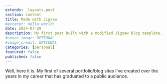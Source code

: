 ```yaml
---
extends: _layouts.post
section: content
title: Made with Jigsaw
#excerpt: Hello world!
date: 2024-07-29
description: My first post built with a modified Jigsaw blog template.
#cover_image: OPTIONAL
#image_credit: OPTIONAL
categories: [personal]
featured: false
published: false
---
```


Well, here it is. My first of several portfolio/blog sites I've created over the years in my career 
that has graduated to a public audience.   
